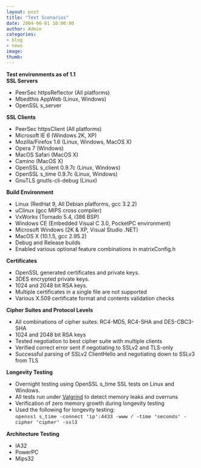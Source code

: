 ```yaml
---
layout: post
title: "Test Scenarios"
date: 2004-06-01 10:00:00
author: Admin
categories:
- blog
- news
image:
thumb:
---
```

<b>Test environments as of 1.1</b><br/>
<b>SSL Servers</b>
<ul>
<li>PeerSec httpsReflector (All platforms)</li>
<li>Mbedthis AppWeb (Linux, Windows)</li>
<li>OpenSSL s_server</li>
</ul>
<b>SSL Clients</b>
<ul>
<li>PeerSec httpsClient (All platforms)</li>
<li>Microsoft IE 6 (Windows 2K, XP)</li>
<li>Mozilla/Firefox 1.6 (Linux, Windows, MacOS X)</li>
<li>Opera 7 (Windows)</li>
<li>MacOS Safari (MacOS X)</li>
<li>Camino (MacOS X)</li>
<li>OpenSSL s_client 0.9.7c (Linux, Windows)</li>
<li>OpenSSL s_time 0.9.7c (Linux, Windows)</li>
<li>GnuTLS gnutls-cli-debug (Linux)</li>
</ul>
<b>Build Environment</b>
<ul>
<li>Linux (RedHat 9, All Debian platforms, gcc 3.2.2)</li>
<li>uClinux (gcc MIPS cross compiler)</li>
<li>VxWorks (Tornado 5.4, i386 BSP)</li>
<li>Windows CE (Embedded Visual C 3.0, PocketPC environment)</li>
<li>Microsoft Windows (2K & XP, Visual Studio .NET)</li>
<li>MacOS X (10.1.5, gcc 2.95.2)</li>
<li>Debug and Release builds</li>
<li>Enabled various optional feature combinations in matrixConfig.h</li>
</ul>
<b>Certificates</b>
<ul>
<li>OpenSSL generated certificates and private keys.</li>
<li>3DES encrypted private keys.</li>
<li>1024 and 2048 bit RSA keys.</li>
<li>Multiple certificates in a single file are not supported</li>
<li>Various X.509 certificate format and contents validation checks</li>
</ul>
<b>Cipher Suites and Protocol Levels</b>
<ul>
<li>All combinations of cipher suites: RC4-MD5, RC4-SHA and DES-CBC3-SHA</li>
<li>1024 and 2048 bit RSA keys</li>
<li>Tested negotiation to best cipher suite with multiple clients</li>
<li>Verified correct error sent if negotiating to SSLv2 and TLS-only</li>
<li>Successful parsing of SSLv2 ClientHello and negotiating down to SSLv3 from TLS</li>
</ul>
<b>Longevity Testing</b>
<ul>
<li>Overnight testing using OpenSSL s_time SSL tests on Linux and Windows.</li>
<li>All tests run under <a href="http://valgrind.kde.org/" target='_new'>Valgrind</a> to detect memory leaks and overruns</li>
<li>Verification of zero memory growth during longevity testing</li>
<li>Used the following for longevity testing:<br /><span style="font-size:small;font-family:courier">openssl s_time -connect 'ip':4433 -www / -time 'seconds' -cipher 'cipher' -ssl3</span></li>
</ul>
<b>Architecture Testing</b>
<ul>
<li>IA32</li>
<li>PowerPC</li>
<li>Mips32</li>
</ul>
